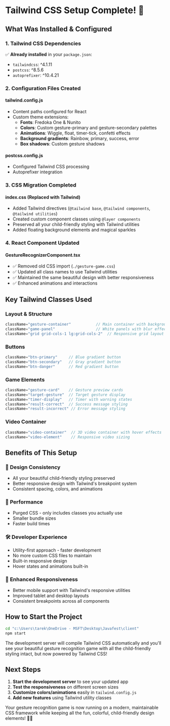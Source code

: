 # Tailwind CSS Setup Complete! 🎉

## What Was Installed & Configured

### 1. **Tailwind CSS Dependencies**
✅ **Already installed** in your `package.json`:
- `tailwindcss`: ^4.1.11
- `postcss`: ^8.5.6  
- `autoprefixer`: ^10.4.21

### 2. **Configuration Files Created**

#### **tailwind.config.js**
- Content paths configured for React
- Custom theme extensions:
  - **Fonts**: Fredoka One & Nunito
  - **Colors**: Custom gesture-primary and gesture-secondary palettes
  - **Animations**: Wiggle, float, timer-tick, confetti effects
  - **Background gradients**: Rainbow, primary, success, error
  - **Box shadows**: Custom gesture shadows

#### **postcss.config.js**
- Configured Tailwind CSS processing
- Autoprefixer integration

### 3. **CSS Migration Completed**

#### **index.css** (Replaced with Tailwind)
- Added Tailwind directives (`@tailwind base`, `@tailwind components`, `@tailwind utilities`)
- Created custom component classes using `@layer components`
- Preserved all your child-friendly styling with Tailwind utilities
- Added floating background elements and magical sparkles

### 4. **React Component Updated**

#### **GestureRecognizerComponent.tsx**
- ✅ Removed old CSS import (`./gesture-game.css`)
- ✅ Updated all class names to use Tailwind utilities
- ✅ Maintained the same beautiful design with better responsiveness
- ✅ Enhanced animations and interactions

## Key Tailwind Classes Used

### **Layout & Structure**
```jsx
className="gesture-container"           // Main container with background
className="game-panel"                  // White panels with blur effect
className="grid grid-cols-1 lg:grid-cols-2"  // Responsive grid layout
```

### **Buttons**
```jsx
className="btn-primary"     // Blue gradient button
className="btn-secondary"   // Gray gradient button  
className="btn-danger"      // Red gradient button
```

### **Game Elements**
```jsx
className="gesture-card"    // Gesture preview cards
className="target-gesture"  // Target gesture display
className="timer-display"   // Timer with warning states
className="result-correct"  // Success message styling
className="result-incorrect" // Error message styling
```

### **Video Container**
```jsx
className="video-container"  // 3D video container with hover effects
className="video-element"    // Responsive video sizing
```

## Benefits of This Setup

### 🎨 **Design Consistency**
- All your beautiful child-friendly styling preserved
- Better responsive design with Tailwind's breakpoint system
- Consistent spacing, colors, and animations

### 🚀 **Performance**
- Purged CSS - only includes classes you actually use
- Smaller bundle sizes
- Faster build times

### 🛠 **Developer Experience**  
- Utility-first approach - faster development
- No more custom CSS files to maintain
- Built-in responsive design
- Hover states and animations built-in

### 📱 **Enhanced Responsiveness**
- Better mobile support with Tailwind's responsive utilities
- Improved tablet and desktop layouts
- Consistent breakpoints across all components

## How to Start the Project

```bash
cd "c:\Users\tarek\OneDrive - MSFT\Desktop\Javafest\client"
npm start
```

The development server will compile Tailwind CSS automatically and you'll see your beautiful gesture recognition game with all the child-friendly styling intact, but now powered by Tailwind CSS!

## Next Steps

1. **Start the development server** to see your updated app
2. **Test the responsiveness** on different screen sizes
3. **Customize colors/animations** easily in `tailwind.config.js`
4. **Add new features** using Tailwind utility classes

Your gesture recognition game is now running on a modern, maintainable CSS framework while keeping all the fun, colorful, child-friendly design elements! 🎯✨
